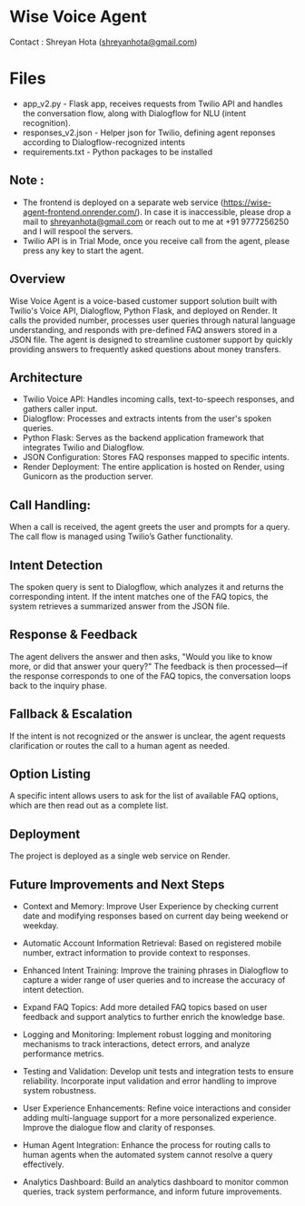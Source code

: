 # Wise Voice Agent

Contact : Shreyan Hota (shreyanhota@gmail.com)

# Files
- app_v2.py - Flask app, receives requests from Twilio API and handles the conversation flow, along with Dialogflow for NLU (intent recognition).
- responses_v2.json - Helper json for Twilio, defining agent reponses according to Dialogflow-recognized intents
- requirements.txt - Python packages to be installed

## Note : 
- The frontend is deployed on a separate web service (https://wise-agent-frontend.onrender.com/). In case it is inaccessible, please drop a mail to shreyanhota@gmail.com or reach out to me at +91 9777256250 and I will respool the servers.
- Twilio API is in Trial Mode, once you receive call from the agent, please press any key to start the agent.

## Overview
Wise Voice Agent is a voice-based customer support solution built with Twilio's Voice API, Dialogflow, Python Flask, and deployed on Render. It calls the provided number, processes user queries through natural language understanding, and responds with pre-defined FAQ answers stored in a JSON file. The agent is designed to streamline customer support by quickly providing answers to frequently asked questions about money transfers.

## Architecture
- Twilio Voice API: Handles incoming calls, text-to-speech responses, and gathers caller input.
- Dialogflow: Processes and extracts intents from the user's spoken queries.
- Python Flask: Serves as the backend application framework that integrates Twilio and Dialogflow.
- JSON Configuration: Stores FAQ responses mapped to specific intents.
- Render Deployment: The entire application is hosted on Render, using Gunicorn as the production server.

## Call Handling:
When a call is received, the agent greets the user and prompts for a query. The call flow is managed using Twilio’s Gather functionality.

## Intent Detection
The spoken query is sent to Dialogflow, which analyzes it and returns the corresponding intent. If the intent matches one of the FAQ topics, the system retrieves a summarized answer from the JSON file.

## Response & Feedback
The agent delivers the answer and then asks, "Would you like to know more, or did that answer your query?" The feedback is then processed—if the response corresponds to one of the FAQ topics, the conversation loops back to the inquiry phase.

## Fallback & Escalation
If the intent is not recognized or the answer is unclear, the agent requests clarification or routes the call to a human agent as needed.

## Option Listing
A specific intent allows users to ask for the list of available FAQ options, which are then read out as a complete list.

## Deployment
The project is deployed as a single web service on Render. 

## Future Improvements and Next Steps
- Context and Memory:
  Improve User Experience by checking current date and modifying responses based on current day being weekend or weekday.

- Automatic Account Information Retrieval:
  Based on registered mobile number, extract information to provide context to responses.

- Enhanced Intent Training:
  Improve the training phrases in Dialogflow to capture a wider range of user queries and to increase the accuracy of intent detection.

- Expand FAQ Topics:
  Add more detailed FAQ topics based on user feedback and support analytics to further enrich the knowledge base.

- Logging and Monitoring:
  Implement robust logging and monitoring mechanisms to track interactions, detect errors, and analyze performance metrics.

- Testing and Validation:
  Develop unit tests and integration tests to ensure reliability. Incorporate input validation and error handling to improve system robustness.

- User Experience Enhancements:
  Refine voice interactions and consider adding multi-language support for a more personalized experience. Improve the dialogue flow and clarity of responses.

- Human Agent Integration:
  Enhance the process for routing calls to human agents when the automated system cannot resolve a query effectively.

- Analytics Dashboard:
  Build an analytics dashboard to monitor common queries, track system performance, and inform future improvements.

